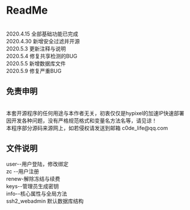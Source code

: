 <h1>ReadMe</h1>
<br>
2020.4.15 全部基础功能已完成
<br>
2020.4.30 新增安全过滤并开源
<br>
2020.5.3 更新注释与说明
<br>
2020.5.4 修复共享检测的BUG
<br>
2020.5.5 新增数据库文件
<br>
2020.5.9 修复严重BUG
<br>
<h2>免责申明</h2>
<br>
本套开源程序的任何用途与本作者无关，初衷仅仅是hypixel的加速IP快速部署<br>
因开发各种问题，没有严格规范格式和变量名方法名等，请见谅！
<br>
本程序部分源码来源网上，如若侵权请发送到邮箱 c0de_life@qq.com
<h2>文件说明</h2>
user--用户登陆，修改绑定<br>
zc  --用户注册<br>
renew-解除冻结与续费<br>
keys--管理员生成密钥<br>
info--核心属性与全局方法<br>
ssh2_webadmin 默认数据库结构<br>
